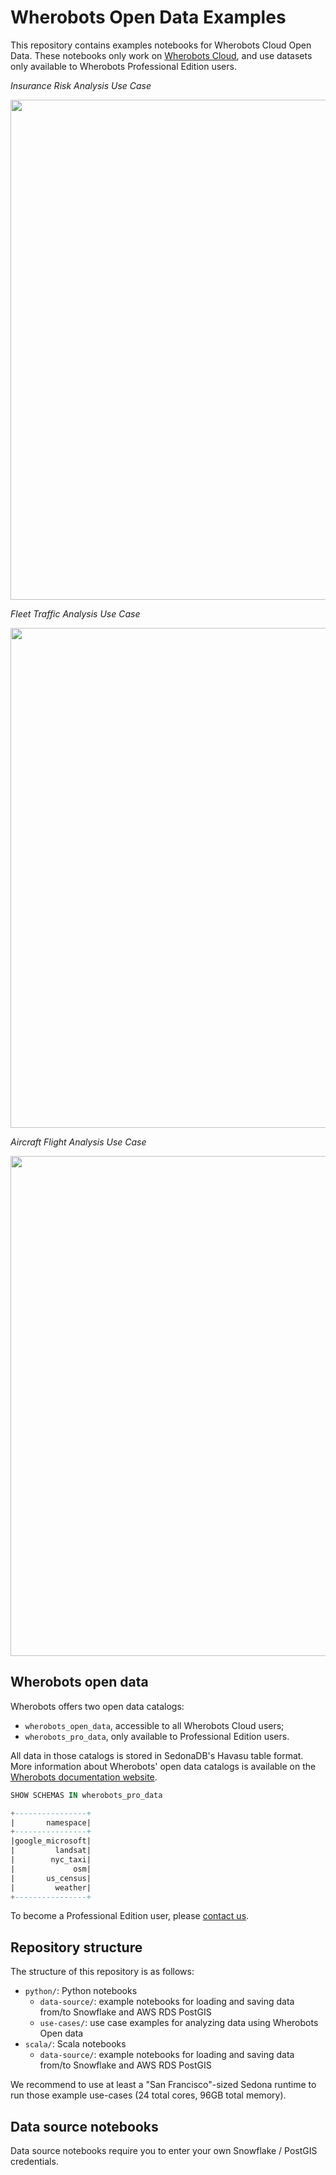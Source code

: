 # Wherobots Open Data Examples

This repository contains examples notebooks for Wherobots Cloud Open
Data. These notebooks only work on [Wherobots Cloud](https://cloud.wherobots.com),
and use datasets only available to Wherobots Professional Edition users.

*Insurance Risk Analysis Use Case*

<img src="images/wbc-use-case-insurance.gif" width="800">

*Fleet Traffic Analysis Use Case*

<img src="images/wbc-use-case-fleet.gif" width="800">

*Aircraft Flight Analysis Use Case*

<img src="images/wbc-use-case-flights.gif" width="800">

## Wherobots open data

Wherobots offers two open data catalogs:

* `wherobots_open_data`, accessible to all Wherobots Cloud users;
* `wherobots_pro_data`, only available to Professional Edition users.

All data in those catalogs is stored in SedonaDB's Havasu table format.
More information about Wherobots' open data catalogs is available on the
[Wherobots documentation
website](https://docs.wherobots.com/latest/tutorials/opendata/introduction/).

```sql
SHOW SCHEMAS IN wherobots_pro_data

+----------------+
|       namespace|
+----------------+
|google_microsoft|
|         landsat|
|        nyc_taxi|
|             osm|
|       us_census|
|         weather|
+----------------+
```

To become a Professional Edition user, please [contact us](https://wherobots.com/contact).

## Repository structure

The structure of this repository is as follows:

* `python/`: Python notebooks
	* `data-source/`: example notebooks for loading and saving data from/to Snowflake and AWS RDS PostGIS
	* `use-cases/`: use case examples for analyzing data using Wherobots Open data
* `scala/`: Scala notebooks
	* `data-source/`: example notebooks for loading and saving data from/to Snowflake and AWS RDS PostGIS

We recommend to use at least a "San Francisco"-sized Sedona runtime to
run those example use-cases (24 total cores, 96GB total memory).

## Data source notebooks

Data source notebooks require you to enter your own Snowflake / PostGIS credentials.
